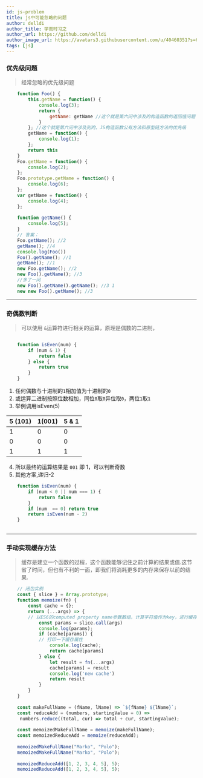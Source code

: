 ```yaml
---
id: js-problem
title: js中可能忽略的问题
author: delldi
author_title: 学而时习之
author_url: https://github.com/delldi
author_image_url: https://avatars3.githubusercontent.com/u/40460351?s=60&u=ba9637be7363625f2322319ab99fe8508e4bce87&v=4
tags: [js]
---
```


<!--truncate-->

### 优先级问题
> 经常忽略的优先级问题

```js
    function Foo() {
    	this.getName = function() {
    		console.log(3);
    		return {
    			getName: getName //这个就是第六问中涉及的构造函数的返回值问题
    		}
    	}; //这个就是第六问中涉及到的，JS构造函数公有方法和原型链方法的优先级
    	getName = function() {
    		console.log(1);
    	};
    	return this
    }
    Foo.getName = function() {
    	console.log(2);
    };
    Foo.prototype.getName = function() {
    	console.log(6);
    };
    var getName = function() {
    	console.log(4);
    };
    
    function getName() {
    	console.log(5);
    } 
    // 答案：
    Foo.getName(); //2
    getName(); //4
    console.log(Foo())
    Foo().getName(); //1
    getName(); //1
    new Foo.getName(); //2
    new Foo().getName(); //3
    //多了一问
    new Foo().getName().getName(); //3 1
    new new Foo().getName(); //3
```
---

### 奇偶数判断
 > 可以使用 `&`运算符进行相关的运算，原理是偶数的二进制，
 
```js

    function isEven(num) {
        if (num & 1) {
            return false
        } else {
            return true
        }
    }

```
1. 任何偶数与十进制的`1`相加值为十进制的`0`
2. 或运算二进制按照位数相加，同位`0`取`0`异位取`0`，两位`1`取`1`
3. 举例调用isEven(5)

| 5 (101)   | 1(001)  |  5 & 1     |
| -------- | --------- | ---------- |
| 1  | 0 | 0 |
| 0  | 0 | 0 |
| 1  | 1 | 1 |
4. 所以最终的运算结果是 `001` 即 1，可以判断奇数
5. 其他方案,递归-2

```js
    function isEven(num) {
        if (num < 0 || num === 1) {
            return false
        } 
        if (num  == 0) return true
        return isEven(num - 2)
    }
    
```
---

### 手动实现缓存方法
> 缓存是建立一个函数的过程，这个函数能够记住之前计算的结果或值.这节省了时间，但也有不利的一面，即我们将消耗更多的内存来保存以前的结果.

```js
    // 闭包实例
    const { slice } = Array.prototype;
    function memoize(fn) {
        const cache = {};
        return (...args) => {
        // 以ES6的computed property name参数数组，计算字符值作为key，进行缓存。每次参数一样就进行一次缓存
            const params = slice.call(args)
            console.log(params);
            if (cache[params]) {
            // 打印一下缓存属性
                console.log(cache);
                return cache[params]
            } else {
                let result = fn(...args)
                cache[params] = result
                console.log('new cache')
                return result
            }
        }
    }
    
    const makeFullName = (fName, lName) => `${fName} ${lName}`;
    const reduceAdd = (numbers, startingValue = 0) =>
     numbers.reduce((total, cur) => total + cur, startingValue);
    
    const memoizedMakeFullName = memoize(makeFullName);
    const memoizedReduceAdd = memoize(reduceAdd);
    
    memoizedMakeFullName("Marko", "Polo");
    memoizedMakeFullName("Marko", "Polo");
    
    memoizedReduceAdd([1, 2, 3, 4, 5], 5);
    memoizedReduceAdd([1, 2, 3, 4, 5], 5);

```
